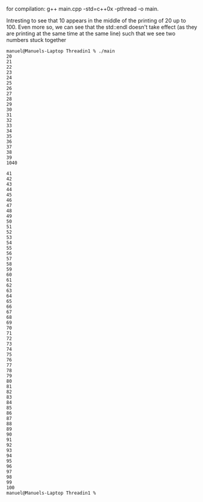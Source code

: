 for compilation: g++ main.cpp -std=c++0x -pthread  -o main.

Intresting to see that 10 appears in the middle of the printing of 20 up to 100.
Even more so, we can see that the std::endl doesn't take effect (as they are printing at the same time at the same line)
such that we see two numbers stuck together

````
manuel@Manuels-Laptop Threadin1 % ./main
20
21
22
23
24
25
26
27
28
29
30
31
32
33
34
35
36
37
38
39
1040

41
42
43
44
45
46
47
48
49
50
51
52
53
54
55
56
57
58
59
60
61
62
63
64
65
66
67
68
69
70
71
72
73
74
75
76
77
78
79
80
81
82
83
84
85
86
87
88
89
90
91
92
93
94
95
96
97
98
99
100
manuel@Manuels-Laptop Threadin1 % 
````
